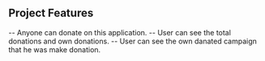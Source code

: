 ## Project Features

-- Anyone can donate on this application.
-- User can see the total donations and own donations.
-- User can see the own danated campaign that he was make donation.
